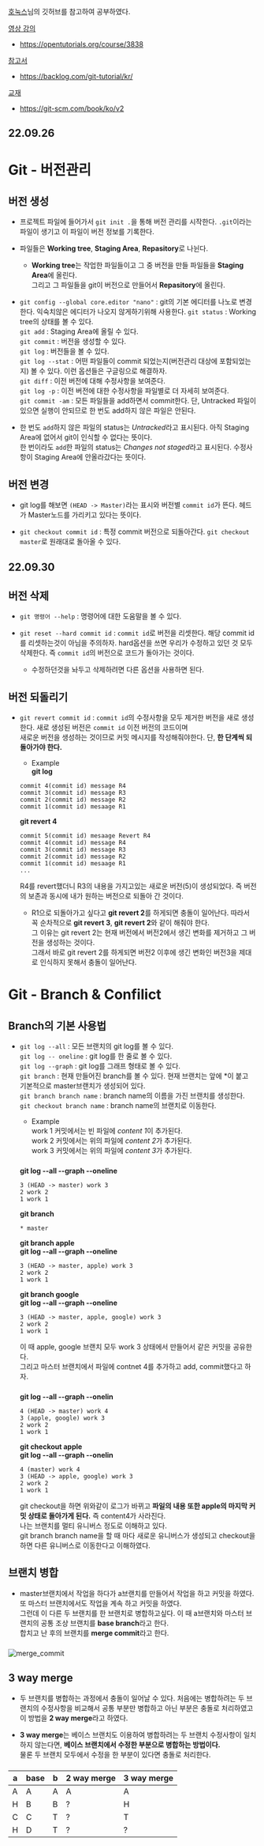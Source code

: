 [호눅스](https://github.com/honux77/practice/wiki/learngit)님의 깃허브를 참고하여 공부하였다.

[영상 강의](https://opentutorials.org/course/3838)

  - https://opentutorials.org/course/3838

[참고서](https://backlog.com/git-tutorial/kr/)

  - https://backlog.com/git-tutorial/kr/

[교재](https://git-scm.com/book/ko/v2)

  - https://git-scm.com/book/ko/v2

## 22.09.26

# Git - 버전관리

## 버전 생성

- 프로젝트 파일에 들어가서 `git init .`을 통해 버전 관리를 시작한다. `.git`이라는 파일이 생기고 이 파일이 버전 정보를 기록한다.

- 파일들은 **Working tree**, **Staging Area**, **Repasitory**로 나뉜다.

  - **Working tree**는 작업한 파일들이고 그 중 버전을 만들 파일들을 **Staging Area**에 올린다.  
  그리고 그 파일들을 git이 버전으로 만들어서 **Repasitory**에 올린다.

- `git config --global core.editor "nano"` : git의 기본 에디터를 나노로 변경한다. 익숙치않은 에디터가 나오지 않게하기위해 사용한다.
 `git status` : Working tree의 상태를 볼 수 있다.    
 `git add` : Staging Area에 올릴 수 있다.  
 `git commit` : 버전을 생성할 수 있다.  
 `git log` : 버전들을 볼 수 있다.  
 `git log --stat` : 어떤 파일들이 commit 되었는지(버전관리 대상에 포함되었는지) 볼 수 있다. 이런 옵션들은 구글링으로 해결하자.  
 `git diff` : 이전 버전에 대해 수정사항을 보여준다.  
 `git log -p` : 이전 버전에 대한 수정사항을 파일별로 더 자세히 보여준다.  
 `git commit -am` : 모든 파일들을 add하면서 commit한다. 단, Untracked 파일이 있으면 실행이 안되므로 한 번도 add하지 않은 파일은 안된다.  
 
- 한 번도 `add`하지 않은 파일의 status는 *Untracked*라고 표시된다. 아직 Staging Area에 없어서 git이 인식할 수 없다는 뜻이다.    
 한 번이라도 `add`한 파일의 status는 *Changes not staged*라고 표시된다. 수정사항이 Staging Area에 안올라갔다는 뜻이다.

## 버전 변경

- git log를 해보면 `(HEAD -> Master)`라는 표시와 버전별 `commit id`가 뜬다. 헤드가 Master노드를 가리키고 있다는 뜻이다.

- `git checkout commit id` : 특정 commit 버전으로 되돌아간다. `git checkout master`로 원래대로 돌아올 수 있다.

## 22.09.30

## 버전 삭제

- `git 명령어 --help` : 명령어에 대한 도움말을 볼 수 있다.

- `git reset --hard commit id` : `commit id`로 버전을 리셋한다. 해당 commit id를 리셋하는것이 아님을 주의하자. 
	hard옵션을 쓰면 우리가 수정하고 있던 것 모두 삭제한다. 즉 `commit id`의 버전으로 코드가 돌아가는 것이다.
  
  - 수정하던것을 놔두고 삭제하려면 다른 옵션을 사용하면 된다.
  
 
## 버전 되돌리기

- `git revert commit id` : `commit id`의 수정사항을 모두 제거한 버전을 새로 생성한다. 새로 생성된 버전은 `commit id` 이전 버전의 코드이며  
 새로운 버전을 생성하는 것이므로 커밋 메시지를 작성해줘야한다. 단, **한 단계씩 되돌아가야 한다.**
 
  - Example  
    **git log**  
  ```
  commit 4(commit id) message R4
  commit 3(commit id) message R3
  commit 2(commit id) message R2
  commit 1(commit id) mesaage R1
  ```
    **git revert 4**
  ```
  commit 5(commit id) mesaage Revert R4
  commit 4(commit id) message R4
  commit 3(commit id) message R3
  commit 2(commit id) message R2
  commit 1(commit id) mesaage R1
  ...
  ```  
  R4를 revert했더니 R3의 내용을 가지고있는 새로운 버전(5)이 생성되었다. 즉 버전의 보존과 동시에 내가 원하는 버전으로 되돌아 간 것이다.  
  
  
  - R1으로 되돌아가고 싶다고 **git revert 2**를 하게되면 충돌이 일어난다. 따라서 꼭 순차적으로 **git revert 3**, **git revert 2**와 같이 해줘야 한다.  
  그 이유는 git revert 2는 현재 버전에서 버전2에서 생긴 변화를 제거하고 그 버전을 생성하는 것이다.  
  그래서 바로 git revert 2를 하게되면 버전2 이후에 생긴 변화인 버전3을 제대로 인식하지 못해서 충돌이 일어난다.
  
# Git - Branch & Confilict

## Branch의 기본 사용법

- `git log --all` : 모든 브랜치의 git log를 볼 수 있다.  
  `git log -- oneline` : git log를 한 줄로 볼 수 있다.  
  `git log --graph` : git log를 그래프 형태로 볼 수 있다.  
  `git branch` : 현재 만들어진 branch를 볼 수 있다. 현재 브랜치는 앞에 \*이 붙고 기본적으로 master브랜치가 생성되어 있다.  
  `git branch branch name` : branch name의 이름을 가진 브랜치를 생성한다.  
  `git checkout branch name` : branch name의 브랜치로 이동한다.
  
  - Example  
  work 1 커밋에서는 빈 파일에 *content 1*이 추가된다.  
  work 2 커밋에서는 위의 파일에 *content 2*가 추가된다.  
  work 3 커밋에서는 위의 파일에 *content 3*가 추가된다. 
  ###
  
    **git log --all --graph --oneline**  
    ```
    3 (HEAD -> master) work 3
    2 work 2
    1 work 1
    ```  
	
	**git branch**
	```
	* master
	```  
	
	**git branch apple**  
	**git log --all --graph --oneline**  
	```
	3 (HEAD -> master, apple) work 3
    2 work 2
    1 work 1
	```
	
    **git branch google**  
	**git log --all --graph --oneline**  
	```
	3 (HEAD -> master, apple, google) work 3
    2 work 2
    1 work 1
	```
    이 때 apple, google 브랜치 모두 work 3 상태에서 만들어서 같은 커밋을 공유한다.  
	그리고 마스터 브랜치에서 파일에 contnet 4를 추가하고 add, commit했다고 하자.  
	###
	**git log --all --graph --onelin**
	```
	4 (HEAD -> master) work 4
	3 (apple, google) work 3
    2 work 2
    1 work 1
	```
	
	**git checkout apple**  
	**git log --all --graph --onelin**  
	```
	4 (master) work 4
	3 (HEAD -> apple, google) work 3
    2 work 2
    1 work 1
	```
	git checkout을 하면 위와같이 로그가 바뀌고 **파일의 내용 또한 apple의 마지막 커밋 상태로 돌아가게 된다.** 즉 content4가 사라진다.  
	나는 브랜치를 멀티 유니버스 정도로 이해하고 있다.  
	git branch branch name을 할 때 마다 새로운 유니버스가 생성되고 checkout을 하면 다른 유니버스로 이동한다고 이해하였다.
	
##  브랜치 병합

- master브랜치에서 작업을 하다가 a브랜치를 만들어서 작업을 하고 커밋을 하였다. 또 마스터 브랜치에서도 작업을 계속 하고 커밋을 하였다.  
 그런데 이 다른 두 브랜치를 한 브랜치로 병합하고싶다. 이 때 a브랜치와 마스터 브랜치의 공통 조상 브랜치를 **base branch**라고 한다.  
 합치고 난 후의 브랜치를 **merge commit**라고 한다.  
 ###
 
  ![merge_commit](./img/merge_commit.png)
 
## 3 way merge

- 두 브랜치를 병합하는 과정에서 충돌이 일어날 수 있다. 처음에는 병합하려는 두 브랜치의 수정사항을 비교해서 공통 부분만 병합하고 아닌 부분은 충돌로 처리하였고  
 이 방법을 **2 way merge**라고 하였다.

- **3 way merge**는 베이스 브랜치도 이용하여 병합하려는 두 브랜치 수정사항이 일치하지 않는다면, **베이스 브랜치에서 수정한 부분으로 병합하는 방법이다.**   
 물론 두 브랜치 모두에서 수정을 한 부분이 있다면 충돌로 처리한다.  
 ###
 | **a** 	| **base** 	| **b** 	| **2 way merge** 	| **3 way merge** 	|
|----------------	|-----------------	|-----------------	|-----------------	|-----------------	|
| A              	| A               	| A               	| A               	| A               	|
| H              	| B               	| B               	|        ?        	| H               	|
| C              	| C               	| T               	|        ?        	| T               	|
| H              	| D               	| T               	|        ?        	|        ?        	|
 
 